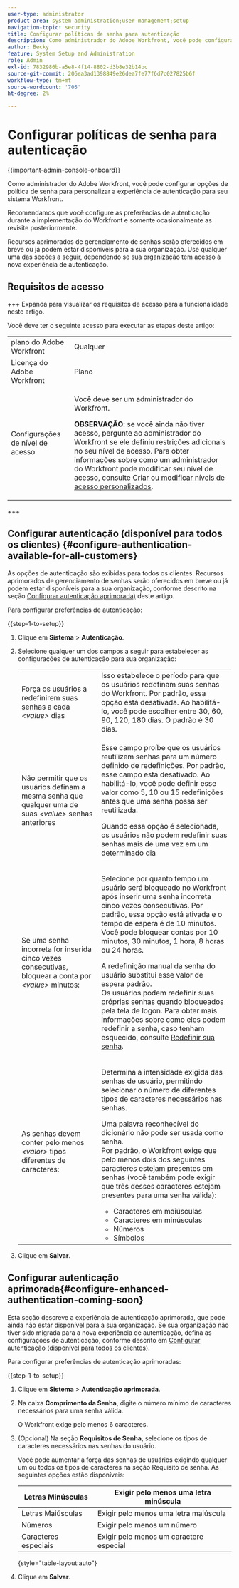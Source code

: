 ```yaml
---
user-type: administrator
product-area: system-administration;user-management;setup
navigation-topic: security
title: Configurar políticas de senha para autenticação
description: Como administrador do Adobe Workfront, você pode configurar opções de política de senha para personalizar a experiência de autenticação para seu sistema Workfront.
author: Becky
feature: System Setup and Administration
role: Admin
exl-id: 7832986b-a5e8-4f14-8802-d3b8e32b14bc
source-git-commit: 206ea3ad1398849e26dea7fe77f6d7c027825b6f
workflow-type: tm+mt
source-wordcount: '705'
ht-degree: 2%

---
```


# Configurar políticas de senha para autenticação

{{important-admin-console-onboard}}

Como administrador do Adobe Workfront, você pode configurar opções de política de senha para personalizar a experiência de autenticação para seu sistema Workfront.

Recomendamos que você configure as preferências de autenticação durante a implementação do Workfront e somente ocasionalmente as revisite posteriormente.

Recursos aprimorados de gerenciamento de senhas serão oferecidos em breve ou já podem estar disponíveis para a sua organização. Use qualquer uma das seções a seguir, dependendo se sua organização tem acesso à nova experiência de autenticação.

## Requisitos de acesso

+++ Expanda para visualizar os requisitos de acesso para a funcionalidade neste artigo.

Você deve ter o seguinte acesso para executar as etapas deste artigo:

<table style="table-layout:auto"> 
 <col> 
 <col> 
 <tbody> 
  <tr> 
   <td role="rowheader">plano do Adobe Workfront</td> 
   <td>Qualquer</td> 
  </tr> 
  <tr> 
   <td role="rowheader">Licença do Adobe Workfront</td> 
   <td>Plano</td> 
  </tr> 
  <tr> 
   <td role="rowheader">Configurações de nível de acesso</td> 
   <td> <p>Você deve ser um administrador do Workfront.</p> <p><b>OBSERVAÇÃO</b>: se você ainda não tiver acesso, pergunte ao administrador do Workfront se ele definiu restrições adicionais no seu nível de acesso. Para obter informações sobre como um administrador do Workfront pode modificar seu nível de acesso, consulte <a href="../../../administration-and-setup/add-users/configure-and-grant-access/create-modify-access-levels.md" class="MCXref xref">Criar ou modificar níveis de acesso personalizados</a>.</p> </td> 
  </tr> 
 </tbody> 
</table>

+++

## Configurar autenticação (disponível para todos os clientes) {#configure-authentication-available-for-all-customers}

As opções de autenticação são exibidas para todos os clientes. Recursos aprimorados de gerenciamento de senhas serão oferecidos em breve ou já podem estar disponíveis para a sua organização, conforme descrito na seção [Configurar autenticação aprimorada)](#configure-enhanced-authentication-coming-soon) deste artigo.

Para configurar preferências de autenticação:

{{step-1-to-setup}}

1. Clique em **Sistema** > **Autenticação**.

1. Selecione qualquer um dos campos a seguir para estabelecer as configurações de autenticação para sua organização:

   <table style="table-layout:auto"> 
    <col> 
    <col> 
    <tbody> 
     <tr> 
      <td role="rowheader">Força os usuários a redefinirem suas senhas a cada <em>&lt;value&gt;</em> dias</td> 
      <td>Isso estabelece o período para que os usuários redefinam suas senhas do Workfront. Por padrão, essa opção está desativada. Ao habilitá-lo, você pode escolher entre 30, 60, 90, 120, 180 dias. O padrão é 30 dias.</td> 
     </tr> 
     <tr> 
      <td role="rowheader">Não permitir que os usuários definam a mesma senha que qualquer uma de suas <em>&lt;value&gt;</em> senhas anteriores</td> 
      <td> <p>Esse campo proíbe que os usuários reutilizem senhas para um número definido de redefinições. Por padrão, esse campo está desativado. Ao habilitá-lo, você pode definir esse valor como 5, 10 ou 15 redefinições antes que uma senha possa ser reutilizada.</p> <p>Quando essa opção é selecionada, os usuários não podem redefinir suas senhas mais de uma vez em um determinado dia</p> </td> 
     </tr> 
     <tr> 
      <td role="rowheader">Se uma senha incorreta for inserida cinco vezes consecutivas, bloquear a conta por <em>&lt;value&gt;</em> minutos: </td> 
      <td> <p>Selecione por quanto tempo um usuário será bloqueado no Workfront após inserir uma senha incorreta cinco vezes consecutivas. Por padrão, essa opção está ativada e o tempo de espera é de 10 minutos. Você pode bloquear contas por 10 minutos, 30 minutos, 1 hora, 8 horas ou 24 horas. </p> <p>A redefinição manual da senha do usuário substitui esse valor de espera padrão. <br>Os usuários podem redefinir suas próprias senhas quando bloqueados pela tela de logon. Para obter mais informações sobre como eles podem redefinir a senha, caso tenham esquecido, consulte <a href="../../../workfront-basics/manage-your-account-and-profile/managing-your-workfront-account/reset-your-password.md" class="MCXref xref">Redefinir sua senha</a>.</p> </td> 
     </tr> 
     <tr> 
      <td role="rowheader">As senhas devem conter pelo menos <em>&lt;valor&gt;</em> tipos diferentes de caracteres:</td> 
      <td> <p>Determina a intensidade exigida das senhas de usuário, permitindo selecionar o número de diferentes tipos de caracteres necessários nas senhas.</p> <p>Uma palavra reconhecível do dicionário não pode ser usada como senha.<br>Por padrão, o Workfront exige que pelo menos dois dos seguintes caracteres estejam presentes em senhas (você também pode exigir que três desses caracteres estejam presentes para uma senha válida): </p> 
       <ul> 
        <li>Caracteres em maiúsculas</li> 
        <li>Caracteres em minúsculas</li> 
        <li>Números</li> 
        <li>Símbolos</li> 
       </ul> </td> 
     </tr> 
    </tbody> 
   </table>

1. Clique em **Salvar**.

## Configurar autenticação aprimorada{#configure-enhanced-authentication-coming-soon}

Esta seção descreve a experiência de autenticação aprimorada, que pode ainda não estar disponível para a sua organização. Se sua organização não tiver sido migrada para a nova experiência de autenticação, defina as configurações de autenticação, conforme descrito em [Configurar autenticação (disponível para todos os clientes)](#configure-authentication-available-for-all-customers).

Para configurar preferências de autenticação aprimoradas:

{{step-1-to-setup}}

1. Clique em **Sistema** > **Autenticação aprimorada**.
1. Na caixa **Comprimento da Senha**, digite o número mínimo de caracteres necessários para uma senha válida.

   O Workfront exige pelo menos 6 caracteres.

1. (Opcional) Na seção **Requisitos de Senha**, selecione os tipos de caracteres necessários nas senhas do usuário.

   Você pode aumentar a força das senhas de usuários exigindo qualquer um ou todos os tipos de caracteres na seção Requisito de senha. As seguintes opções estão disponíveis:

   | Letras Minúsculas | Exigir pelo menos uma letra minúscula |
   |---|---|
   | Letras Maiúsculas | Exigir pelo menos uma letra maiúscula |
   | Números | Exigir pelo menos um número |
   | Caracteres especiais | Exigir pelo menos um caractere especial |

   {style="table-layout:auto"}

1. Clique em **Salvar**.
